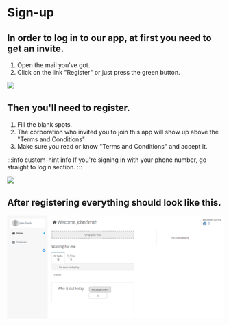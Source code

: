 # Sign-up

## In order to log in to our app, at first you need to get an invite.

1. Open the mail you've got.
2. Click on the link "Register" or just press the green button.

![](</assets/Eng_10.png>)

## Then you'll need to register.

1. Fill the blank spots.
2. The corporation who invited you to join this app will show up above the "Terms and Conditions"
3. Make sure you read or know "Terms and Conditions" and accept it.

:::info custom-hint info
If you're signing in with your phone number, go straight to login section.
:::

![](</assets/Eng_registration.png>)

## After registering everything should look like this.

![](/assets/newsly.PNG)
